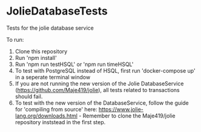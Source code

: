 # JolieDatabaseTests
Tests for the jolie database service

To run:
1. Clone this repository
2. Run 'npm install'
3. Run 'npm run testHSQL' or 'npm run timeHSQL'
4. To test with PostgreSQL instead of HSQL, first run 'docker-compose up' in a seperate terminal window
5. If you are not running the new version of the Jolie DatabaseService (https://github.com/Maje419/jolie), all tests related to transactions should fail.
6. To test with the new version of the DatabaseService, follow the guide for 'compiling from source' here: https://www.jolie-lang.org/downloads.html - Remember to clone the Maje419/jolie repository inststead in the first step.